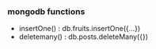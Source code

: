 ### mongodb functions
- insertOne() : db.fruits.insertOne({...})
- deletemany() : db.posts.deleteMany({})